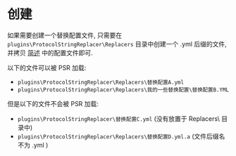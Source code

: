 # 创建

如果需要创建一个替换配置文件, 只需要在 `plugins\ProtocolStringReplacer\Replacers` 目录中创建一个 .yml 后缀的文件, 并拷贝 [简述](jian-shu.md) 中的配置文件即可.

以下的文件可以被 PSR 加载:

* `plugins\ProtocolStringReplacer\Replacers\替换配置A.yml`
* `plugins\ProtocolStringReplacer\Replacers\我的一些替换配置\替换配置B.YML`

但是以下的文件不会被 PSR 加载:

* `plugins\ProtocolStringReplacer\替换配置C.yml` (没有放置于 Replacers\ 目录中)
* `plugins\ProtocolStringReplacer\Replacers\替换配置D.yml.a` (文件后缀名不为 .yml )
